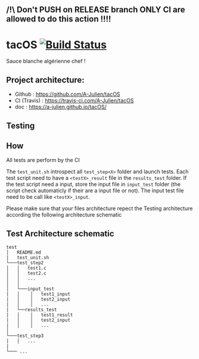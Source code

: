 ## **/!\ Don't PUSH on RELEASE branch ONLY CI are allowed to do this action !!!!**

# tacOS [![Build Status](https://travis-ci.com/A-Julien/tacOS.svg?branch=master)](https://travis-ci.com/A-Julien/tacOS)

Sauce blanche algérienne chef !

## Project architecture:

*	Github : https://github.com/A-Julien/tacOS
*	CI (Travis) : https://travis-ci.com/A-Julien/tacOS
*	doc : https://a-julien.github.io/tacOS/

## Testing
## How
All tests are perform by the CI

The ```test_unit.sh```  introspect all ```test_step<X>``` folder and launch tests.
Each test script need to have a ```<testX>_result``` file in the ```results_test``` folder.
If the test script need a input, store the input file in ```input_test``` folder 
(the script check automaticly if their are a input file or not). The input test file 
need to be call like ```<testX>_input```. 

Please make sure that your files architecture repect the Testing 
architecture according the following architecture schematic

## Test Architecture schematic

```
test
│   README.md
|   test_unit.sh
└───test_step2
│   │   test1.c
│   │   test2.c
│   │   ...
│   │   
│   └───input_test
|   │    │   test1_input
|   │    │   test2_input
|   │    │   ...
|   └──results_test
|   │    │   test1_result
|   │    │   test2_input
|   │    │   ...
│   
└───test_step3
|   │   ...
|
└─── ...
```



